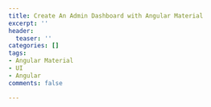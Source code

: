 ```yaml
---
title: Create An Admin Dashboard with Angular Material
excerpt: ''
header:
  teaser: ''
categories: []
tags:
- Angular Material
- UI
- Angular
comments: false

---
```

